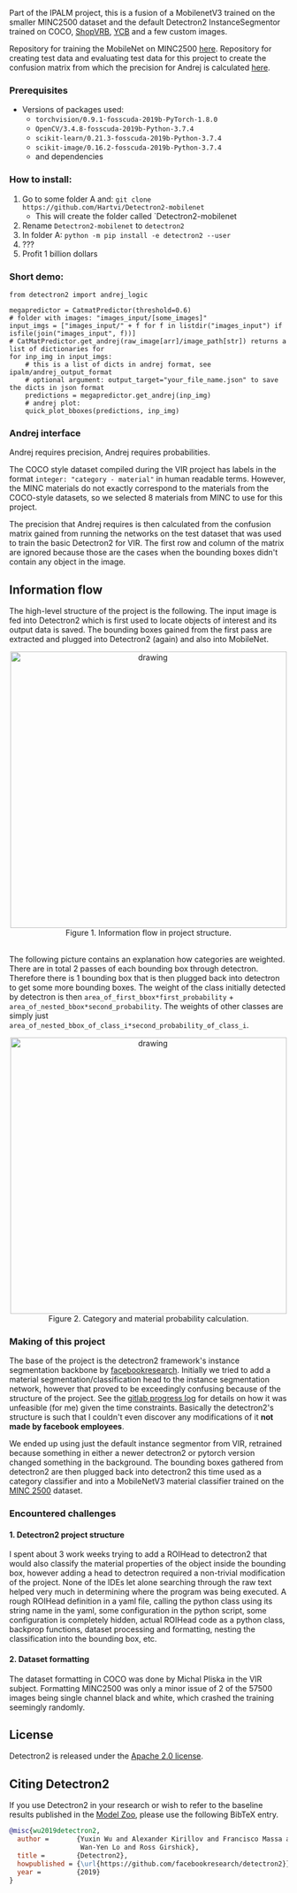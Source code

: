 Part of the IPALM project, this is a fusion of a MobilenetV3 trained on the smaller MINC2500 dataset and the default Detectron2 InstanceSegmentor trained on COCO, [ShopVRB](https://michaal94.github.io/SHOP-VRB/), [YCB](https://www.ycbbenchmarks.com/) and a few custom images.

Repository for training the MobileNet on MINC2500 [here](https://gitlab.fel.cvut.cz/body-schema/ipalm/ipalm-vir2020-object-category-from-image/-/tree/master/code/patch_based_material_recognition).
Repository for creating test data and evaluating test data for this project to create the confusion matrix from which the precision for Andrej is calculated [here](https://github.com/Hartvi/ImPointAnnotator).

### Prerequisites
- Versions of packages used:
  - `torchvision/0.9.1-fosscuda-2019b-PyTorch-1.8.0`
  - `OpenCV/3.4.8-fosscuda-2019b-Python-3.7.4`
  - `scikit-learn/0.21.3-fosscuda-2019b-Python-3.7.4`
  - `scikit-image/0.16.2-fosscuda-2019b-Python-3.7.4`
  - and dependencies

### How to install:
1. Go to some folder A and: `git clone https://github.com/Hartvi/Detectron2-mobilenet`
    - This will create the folder called `Detectron2-mobilenet
2. Rename `Detectron2-mobilenet` to `detectron2`
3. In folder A: `python -m pip install -e detectron2 --user`
4. ???
5. Profit 1 billion dollars


### Short demo:

```
from detectron2 import andrej_logic

megapredictor = CatmatPredictor(threshold=0.6)
# folder with images: "images_input/[some_images]"
input_imgs = ["images_input/" + f for f in listdir("images_input") if isfile(join("images_input", f))]
# CatMatPredictor.get_andrej(raw_image[arr]/image_path[str]) returns a list of dictionaries for 
for inp_img in input_imgs:
    # this is a list of dicts in andrej format, see ipalm/andrej_output_format
    # optional argument: output_target="your_file_name.json" to save the dicts in json format
    predictions = megapredictor.get_andrej(inp_img)  
    # andrej plot:
    quick_plot_bboxes(predictions, inp_img)
```


### Andrej interface
Andrej requires precision, Andrej requires probabilities.

The COCO style dataset compiled during the VIR project has labels in the format `integer: "category - material"` in human readable terms. However, the MINC materials do not exactly correspond to the materials from the COCO-style datasets, so we selected 8 materials from MINC to use for this project. 

The precision that Andrej requires is then calculated from the confusion matrix gained from running the networks on the test dataset that was used to train the basic Detectron2 for VIR. The first row and column of the matrix are ignored because those are the cases when the bounding boxes didn't contain any object in the image.

## Information flow
The high-level structure of the project is the following. The input image is fed into Detectron2 which is first used to locate objects of interest and its output data is saved. The bounding boxes gained from the first pass are extracted and plugged into Detectron2 (again) and also into MobileNet.
<div align=center>
    <img src="https://i.imgur.com/JcbV39e.png" alt="drawing" width="500"/><br>
    Figure 1. Information flow in project structure.
</div>
<br>

The following picture contains an explanation how categories are weighted. There are in total 2 passes of each bounding box through detectron. Therefore there is 1 bounding box that is then plugged back into detectron to get some more bounding boxes. The weight of the class initially detected by detectron is then `area_of_first_bbox*first_probability` + `area_of_nested_bbox*second_probability`. The weights of other classes are simply just `area_of_nested_bbox_of_class_i*second_probability_of_class_i`.


<div align=center>
    <img src="https://i.imgur.com/IpxOxNd.png" alt="drawing" width="500"/><br>
    Figure 2. Category and material probability calculation.
</div>

### Making of this project
The base of the project is the detectron2 framework's instance segmentation backbone by [facebookresearch](https://github.com/facebookresearch/detectron2). 
Initially we tried to add a material segmentation/classification head to the instance segmentation network, however that proved to be exceedingly confusing because of the structure of the project. See the [gitlab progress log](https://gitlab.fel.cvut.cz/body-schema/ipalm/ipalm-vir2020-object-category-from-image/-/blob/master/code/PROGRESS.md) for details on how it was unfeasible (for me) given the time constraints. Basically the detectron2's structure is such that I couldn't even discover any modifications of it **not made by facebook employees**.

We ended up using just the default instance segmentor from VIR, retrained because something in either a newer detectron2 or pytorch version changed something in the background. The bounding boxes gathered from detectron2 are then plugged back into detectron2 this time used as a category classifier and into a MobileNetV3 material classifier trained on the [MINC 2500](http://opensurfaces.cs.cornell.edu/publications/minc/) dataset.

### Encountered challenges
#### 1. Detectron2 project structure
I spent about 3 work weeks trying to add a ROIHead to detectron2 that would also classify the material properties of the object inside the bounding box, however adding a head to detectron required a non-trivial modification of the project. None of the IDEs let alone searching through the raw text helped very much in determining where the program was being executed. A rough ROIHead definition in a yaml file, calling the python class using its string name in the yaml, some configuration in the python script, some configuration is completely hidden, actual ROIHead code as a python class, backprop functions, dataset processing and formatting, nesting the classification into the bounding box, etc.

#### 2. Dataset formatting
The dataset formatting in COCO was done by Michal Pliska in the VIR subject. Formatting MINC2500 was only a minor issue of 2 of the 57500 images being single channel black and white, which crashed the training seemingly randomly.





## License

Detectron2 is released under the [Apache 2.0 license](LICENSE).

## Citing Detectron2

If you use Detectron2 in your research or wish to refer to the baseline results published in the [Model Zoo](MODEL_ZOO.md), please use the following BibTeX entry.

```BibTeX
@misc{wu2019detectron2,
  author =       {Yuxin Wu and Alexander Kirillov and Francisco Massa and
                  Wan-Yen Lo and Ross Girshick},
  title =        {Detectron2},
  howpublished = {\url{https://github.com/facebookresearch/detectron2}},
  year =         {2019}
}
```
